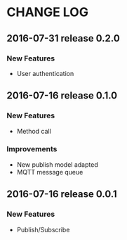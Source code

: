 # CHANGE LOG

## 2016-07-31 release 0.2.0

### New Features
- User authentication

## 2016-07-16 release 0.1.0

### New Features
- Method call

### Improvements
- New publish model adapted
- MQTT message queue

## 2016-07-16 release 0.0.1

### New Features
- Publish/Subscribe
